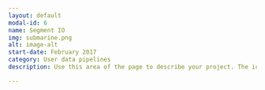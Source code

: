 ```yaml
---
layout: default
modal-id: 6
name: Segment IO
img: submarine.png
alt: image-alt
start-date: February 2017
category: User data pipelines
description: Use this area of the page to describe your project. The icon above is part of a free icon set by <a href="https://sellfy.com/p/8Q9P/jV3VZ/">Flat Icons</a>. On their website, you can download their free set with 16 icons, or you can purchase the entire set with 146 icons for only $12!

---
```

